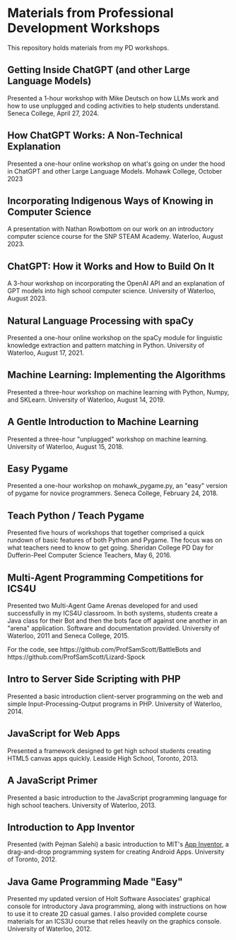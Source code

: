# Materials from Professional Development Workshops
This repository holds materials from my PD workshops.
<h2>Getting Inside ChatGPT (and other Large Language Models) </h2>
<p>Presented a 1-hour workshop with Mike Deutsch on how LLMs work and how to use unplugged and coding activities to help students understand. Seneca College, April 27, 2024.</p>
<h2>How ChatGPT Works: A Non-Technical Explanation </h2>
<p>Presented a one-hour online workshop on what's going on under the hood in ChatGPT and other Large Language Models. Mohawk College, October 2023</p>
<h2>Incorporating Indigenous Ways of
Knowing in Computer Science</h2>
<p>A presentation with Nathan Rowbottom on our work on an introductory computer science course for the SNP STEAM Academy. Waterloo, August 2023.</p>
<h2>ChatGPT: How it Works and How to Build On It</h2>
<p>A 3-hour workshop on incorporating the OpenAI API and an explanation of GPT models into high school computer science. University of Waterloo, August 2023.</p>

<h2>Natural Language Processing with spaCy</h2>
<p>Presented a one-hour online workshop on the spaCy module for linguistic knowledge extraction and pattern matching in Python. University of Waterloo, August 17, 2021.</p>
<h2>Machine Learning: Implementing the Algorithms</h2>
                                <p>Presented a three-hour workshop on machine learning with Python, Numpy, and SKLearn.
                                    University of Waterloo, August 14, 2019.</p>
                          <h2>A Gentle Introduction to Machine Learning</h2>
                                <p>Presented a three-hour "unplugged" workshop on machine learning. University of
                                    Waterloo, August 15, 2018.</p>
                                    <h2>Easy Pygame</h2>
                                <p>Presented a one-hour workshop on mohawk_pygame.py, an "easy" version of pygame for
                                    novice programmers. Seneca College, February 24, 2018.</p>
                                    <h2>Teach Python / Teach Pygame</h2>
                                <p>Presented five hours of workshops that together comprised a quick rundown of basic
                                    features of both Python and Pygame. The focus was on what teachers need to know to
                                    get going. Sheridan College PD Day for Dufferin-Peel Computer Science Teachers, May
                                    6, 2016.</p>
                                    <h2>Multi-Agent Programming Competitions for ICS4U</h2>
                                <p>Presented two Multi-Agent Game Arenas developed for and used successfully in my ICS4U
                                    classroom. In both systems, students create a Java class for their Bot and then the
                                    bots face off against one another in an "arena" application. Software and
                                    documentation provided. University of Waterloo, 2011 and Seneca College, 2015.</p>
                                    <p>For the code, see https://github.com/ProfSamScott/BattleBots and https://github.com/ProfSamScott/Lizard-Spock</p>
                                    <h2>Intro to Server Side Scripting with PHP</h2>
                                <p>Presented a basic introduction client-server programming on the web and simple
                                    Input-Processing-Output programs in PHP. University of Waterloo, 2014.</p>
                                    <h2>JavaScript for Web Apps</h2>
                                <p>Presented a framework designed to get high school students creating HTML5 canvas apps
                                    quickly. Leaside High School, Toronto, 2013.</p>
                                    <h2>A JavaScript Primer</h2>
                                <p>Presented a basic introduction to the JavaScript programming language for high school
                                    teachers. University of Waterloo, 2013.</p>
                                    <h2>Introduction to App Inventor</h2>
                                <p>Presented (with Pejman Salehi) a basic introduction to MIT's <a href="https://appinventor.mit.edu/explore/"
                                        target="_blank">App Inventor</a>, a drag-and-drop programming system for creating
                                    Android Apps. University of Toronto, 2012.</p>
                                    <h2>Java Game Programming Made "Easy"</h2>
                                <p>Presented my updated version of Holt Software Associates' graphical console for
                                    introductory Java programming, along with instructions on how to use it to create 2D
                                    casual games. I also provided complete course materials for an ICS3U course that
                                    relies heavily on the graphics console. University of Waterloo, 2012.</p>
